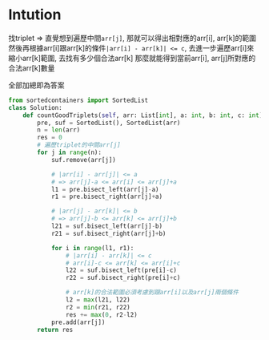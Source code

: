 # Intution

找triplet => 直覺想到遍歷中間`arr[j]`, 那就可以得出相對應的arr[i], arr[k]的範圍
然後再根據arr[i]跟arr[k]的條件`|arr[i] - arr[k]| <= c`, 去進一步遍歷arr[i]來縮小arr[k]範圍, 去找有多少個合法arr[k]
那麼就能得到當前arr[i], arr[j]所對應的合法arr[k]數量

全部加總即為答案

```py
from sortedcontainers import SortedList
class Solution:
    def countGoodTriplets(self, arr: List[int], a: int, b: int, c: int) -> int:
        pre, suf = SortedList(), SortedList(arr)
        n = len(arr)
        res = 0
        # 遍歷triplet的中間arr[j]
        for j in range(n):
            suf.remove(arr[j])

            # |arr[i] - arr[j]| <= a
            # => arr[j]-a <= arr[i] <= arr[j]+a
            l1 = pre.bisect_left(arr[j]-a)
            r1 = pre.bisect_right(arr[j]+a)

            # |arr[j] - arr[k]| <= b
            # => arr[j]-b <= arr[k] <= arr[j]+b
            l21 = suf.bisect_left(arr[j]-b)
            r21 = suf.bisect_right(arr[j]+b)

            for i in range(l1, r1):
                # |arr[i] - arr[k]| <= c
                # arr[i]-c <= arr[k] <= arr[i]+c
                l22 = suf.bisect_left(pre[i]-c)
                r22 = suf.bisect_right(pre[i]+c)

                # arr[k]的合法範圍必須考慮到跟arr[i]以及arr[j]兩個條件
                l2 = max(l21, l22)
                r2 = min(r21, r22)
                res += max(0, r2-l2)
            pre.add(arr[j])
        return res
```